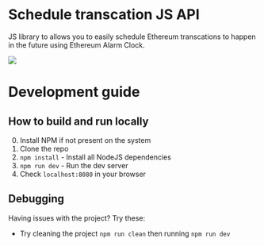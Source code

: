 # Schedule transcation JS API

JS library to allows you to easily schedule Ethereum transcations to happen in the future using Ethereum Alarm Clock.

<img src="https://i.imgur.com/BHgjSuW.png" />

# Development guide

## How to build and run locally
0. Install NPM if not present on the system
1. Clone the repo
2. `npm install` - Install all NodeJS dependencies
3. `npm run dev` - Run the dev server
4. Check `localhost:8080` in your browser

## Debugging
Having issues with the project? Try these:
- Try cleaning the project `npm run clean` then running `npm run dev`